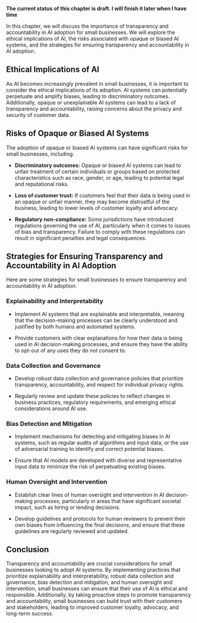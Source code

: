 **The current status of this chapter is draft. I will finish it later when I have time**

In this chapter, we will discuss the importance of transparency and accountability in AI adoption for small businesses. We will explore the ethical implications of AI, the risks associated with opaque or biased AI systems, and the strategies for ensuring transparency and accountability in AI adoption.

Ethical Implications of AI
--------------------------

As AI becomes increasingly prevalent in small businesses, it is important to consider the ethical implications of its adoption. AI systems can potentially perpetuate and amplify biases, leading to discriminatory outcomes. Additionally, opaque or unexplainable AI systems can lead to a lack of transparency and accountability, raising concerns about the privacy and security of customer data.

Risks of Opaque or Biased AI Systems
------------------------------------

The adoption of opaque or biased AI systems can have significant risks for small businesses, including:

* **Discriminatory outcomes:** Opaque or biased AI systems can lead to unfair treatment of certain individuals or groups based on protected characteristics such as race, gender, or age, leading to potential legal and reputational risks.

* **Loss of customer trust:** If customers feel that their data is being used in an opaque or unfair manner, they may become distrustful of the business, leading to lower levels of customer loyalty and advocacy.

* **Regulatory non-compliance:** Some jurisdictions have introduced regulations governing the use of AI, particularly when it comes to issues of bias and transparency. Failure to comply with these regulations can result in significant penalties and legal consequences.

Strategies for Ensuring Transparency and Accountability in AI Adoption
----------------------------------------------------------------------

Here are some strategies for small businesses to ensure transparency and accountability in AI adoption:

### Explainability and Interpretability

* Implement AI systems that are explainable and interpretable, meaning that the decision-making processes can be clearly understood and justified by both humans and automated systems.

* Provide customers with clear explanations for how their data is being used in AI decision-making processes, and ensure they have the ability to opt-out of any uses they do not consent to.

### Data Collection and Governance

* Develop robust data collection and governance policies that prioritize transparency, accountability, and respect for individual privacy rights.

* Regularly review and update these policies to reflect changes in business practices, regulatory requirements, and emerging ethical considerations around AI use.

### Bias Detection and Mitigation

* Implement mechanisms for detecting and mitigating biases in AI systems, such as regular audits of algorithms and input data, or the use of adversarial training to identify and correct potential biases.

* Ensure that AI models are developed with diverse and representative input data to minimize the risk of perpetuating existing biases.

### Human Oversight and Intervention

* Establish clear lines of human oversight and intervention in AI decision-making processes, particularly in areas that have significant societal impact, such as hiring or lending decisions.

* Develop guidelines and protocols for human reviewers to prevent their own biases from influencing the final decisions, and ensure that these guidelines are regularly reviewed and updated.

Conclusion
----------

Transparency and accountability are crucial considerations for small businesses looking to adopt AI systems. By implementing practices that prioritize explainability and interpretability, robust data collection and governance, bias detection and mitigation, and human oversight and intervention, small businesses can ensure that their use of AI is ethical and responsible. Additionally, by taking proactive steps to promote transparency and accountability, small businesses can build trust with their customers and stakeholders, leading to improved customer loyalty, advocacy, and long-term success.
